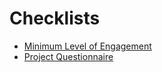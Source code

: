 # Checklists

* [Minimum Level of Engagement](minimum-level-of-engagement.md)
* [Project Questionnaire](project-questionnaire.md)